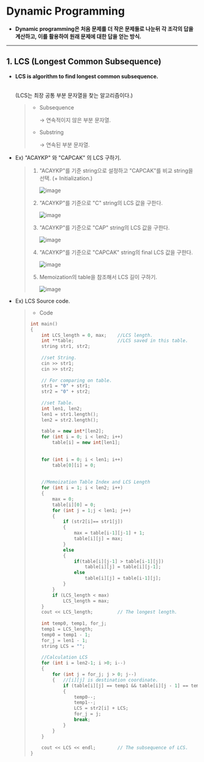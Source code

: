 # Dynamic Programming 

* **Dynamic programming은 처음 문제를 더 작은 문제들로 나눈뒤 각 조각의 답을 계산하고, 이를 활용하여 원래 문제에 대한 답을 얻는 방식.**

------

## 1. LCS (Longest Common Subsequence)

- **LCS is algorithm to find longest common subsequence.**

  <br>(LCS는 최장 공통 부분 문자열을 찾는 알고리즘이다.)

  > * Subsequence
  >
  >   → 연속적이지 않은 부분 문자열.
  >
  > * Substring
  >
  >   → 연속된 부분 문자열.



- Ex) "ACAYKP" 와 "CAPCAK" 의 LCS 구하기.

  > 1. "ACAYKP"를 기준 string으로 설정하고 "CAPCAK"를 비교 string을 선택. (+ Initialization.)
  >
  >    ![image](https://user-images.githubusercontent.com/23169707/50851045-83141480-1330-11e9-89f6-6f4496ce1801.png)
  >
  > 2. "ACAYKP"를 기준으로 "C" string의 LCS 값을 구한다.
  >
  >    ![image](https://user-images.githubusercontent.com/23169707/50851123-b9ea2a80-1330-11e9-978a-5969c7a7c7f5.png)
  >
  > 3. "ACAYKP"를 기준으로 "CAP" string의 LCS 값을 구한다.
  >
  >    ![image](https://user-images.githubusercontent.com/23169707/50851162-d7b78f80-1330-11e9-94a7-dde8354e3b84.png)
  >
  > 4. "ACAYKP"를 기준으로 "CAPCAK" string의 final LCS 값을 구한다.
  >
  >    ![image](https://user-images.githubusercontent.com/23169707/50851205-f9b11200-1330-11e9-9ad6-3794371aacf5.png)
  >
  > 5. Memoization의 table을 참조해서 LCS 길이 구하기.
  >
  >    ![image](https://user-images.githubusercontent.com/23169707/50850948-3e887900-1330-11e9-8a4c-62aa8427865c.png)

- Ex) LCS Source code.

  > * Code
  >
  > ```c++
  > int main() 
  > {
  >     int LCS_length = 0, max;	//LCS length.
  >     int **table; 				//LCS saved in this table.
  >     string str1, str2;
  >  
  >     //set String.
  >     cin >> str1;
  >     cin >> str2;
  >     
  >     // For comparing on table.
  >     str1 = "0" + str1;
  >     str2 = "0" + str2;
  >  
  >     //set Table.
  >     int len1, len2;
  >     len1 = str1.length();
  >     len2 = str2.length();
  >  
  >     table = new int*[len2];
  >     for (int i = 0; i < len2; i++) 
  >         table[i] = new int[len1];
  >     
  >  
  >     for (int i = 0; i < len1; i++) 
  >         table[0][i] = 0;
  >     
  >  
  >     //Memoization Table Index and LCS Length
  >     for (int i = 1; i < len2; i++) 
  >     {
  >         max = 0;
  >         table[i][0] = 0;
  >         for (int j = 1;j < len1; j++) 
  >         {
  >             if (str2[i]== str1[j])
  >             {
  >                 max = table[i-1][j-1] + 1;
  >                 table[i][j] = max;
  >             }
  >             else 
  >             {
  >                 if(table[i][j-1] > table[i-1][j])
  >                     table[i][j] = table[i][j-1];
  >                 else
  >                     table[i][j] = table[i-1][j];
  >             }
  >         }
  >         if (LCS_length < max)
  >             LCS_length = max;
  >     }
  >     cout << LCS_length;			// The longest length.
  >  
  >     int temp0, temp1, for_j;
  >     temp1 = LCS_length;
  >     temp0 = temp1 - 1;
  >     for_j = len1 - 1;
  >     string LCS = "";
  >  
  >     //Calculation LCS 
  >     for (int i = len2-1; i >0; i--)
  >     {
  >         for (int j = for_j; j > 0; j--) 
  >         {	//[i][j] is destination coordinate.
  >             if (table[i][j] == temp1 && table[i][j - 1] == temp0 && table[i - 1][j - 1] == temp0 && table[i - 1][j] == temp0)
  >             {
  >                 temp0--;
  >                 temp1--;
  >                 LCS = str2[i] + LCS;
  >                 for_j = j;
  >                 break;
  >             }
  >         }
  >     }
  >  
  >     cout << LCS << endl;		// The subsequence of LCS.
  > }
  > ```
